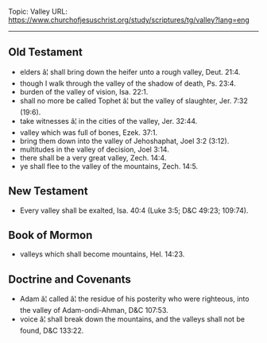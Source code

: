 Topic: Valley
URL: https://www.churchofjesuschrist.org/study/scriptures/tg/valley?lang=eng

---

## Old Testament

- elders â¦ shall bring down the heifer unto a rough valley, Deut. 21:4.
- though I walk through the valley of the shadow of death, Ps. 23:4.
- burden of the valley of vision, Isa. 22:1.
- shall no more be called Tophet â¦ but the valley of slaughter, Jer. 7:32 (19:6).
- take witnesses â¦ in the cities of the valley, Jer. 32:44.
- valley which was full of bones, Ezek. 37:1.
- bring them down into the valley of Jehoshaphat, Joel 3:2 (3:12).
- multitudes in the valley of decision, Joel 3:14.
- there shall be a very great valley, Zech. 14:4.
- ye shall flee to the valley of the mountains, Zech. 14:5.

## New Testament

- Every valley shall be exalted, Isa. 40:4 (Luke 3:5; D&C 49:23; 109:74).

## Book of Mormon

- valleys which shall become mountains, Hel. 14:23.

## Doctrine and Covenants

- Adam â¦ called â¦ the residue of his posterity who were righteous, into the valley of Adam-ondi-Ahman, D&C 107:53.
- voice â¦ shall break down the mountains, and the valleys shall not be found, D&C 133:22.

